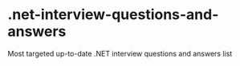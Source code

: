 # .net-interview-questions-and-answers
Most targeted up-to-date .NET interview questions and answers list
